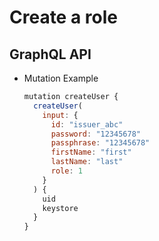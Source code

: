 
# Create a role

## GraphQL API

- Mutation Example
  ```javascript
  mutation createUser {
    createUser(
      input: {
        id: "issuer_abc"
        password: "12345678"
        passphrase: "12345678"
        firstName: "first"
        lastName: "last"
        role: 1
      }
    ) {
      uid
      keystore
    }
  }
  ```